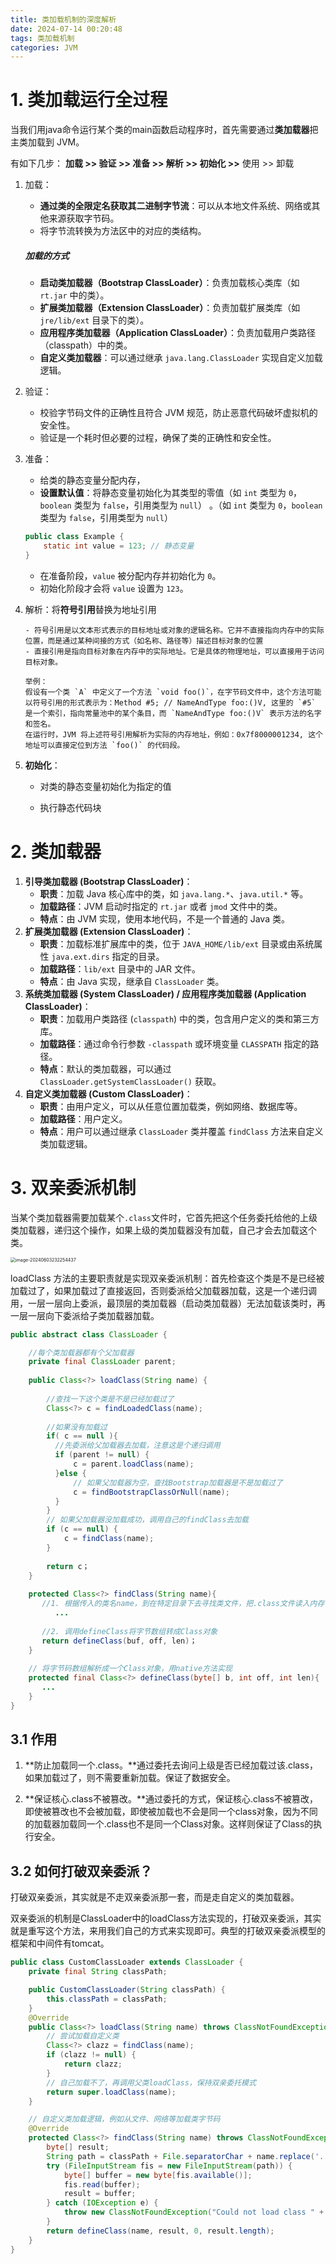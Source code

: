 ```yaml
---
title: 类加载机制的深度解析
date: 2024-07-14 00:20:48
tags: 类加载机制
categories: JVM
---
```


# 1. 类加载运行全过程

当我们用java命令运行某个类的main函数启动程序时，首先需要通过**类加载器**把主类加载到 JVM。

有如下几步： **加载 >> 验证 >> 准备 >> 解析 >> 初始化 >>** 使用 >> 卸载 

1. 加载：

   - **通过类的全限定名获取其二进制字节流**：可以从本地文件系统、网络或其他来源获取字节码。
   - 将字节流转换为方法区中的对应的类结构。

   ##### **加载的方式**

   - **启动类加载器（Bootstrap ClassLoader）**：负责加载核心类库（如 `rt.jar` 中的类）。
   - **扩展类加载器（Extension ClassLoader）**：负责加载扩展类库（如 `jre/lib/ext` 目录下的类）。
   - **应用程序类加载器（Application ClassLoader）**：负责加载用户类路径（classpath）中的类。
   - **自定义类加载器**：可以通过继承 `java.lang.ClassLoader` 实现自定义加载逻辑。

2. 验证：

   - 校验字节码文件的正确性且符合 JVM 规范，防止恶意代码破坏虚拟机的安全性。
   - 验证是一个耗时但必要的过程，确保了类的正确性和安全性。

3. 准备：

   - 给类的静态变量分配内存，
   - **设置默认值**：将静态变量初始化为其类型的零值（如 `int` 类型为 `0`，`boolean` 类型为 `false`，引用类型为 `null`） 。（如 `int` 类型为 `0`，`boolean` 类型为 `false`，引用类型为 `null`）

   ```java
   public class Example {
       static int value = 123; // 静态变量
   }
   ```

   - 在准备阶段，`value` 被分配内存并初始化为 `0`。
   - 初始化阶段才会将 `value` 设置为 `123`。

4. 解析：将**符号引用**替换为地址引用

   ```
   - 符号引用是以文本形式表示的目标地址或对象的逻辑名称。它并不直接指向内存中的实际位置，而是通过某种间接的方式（如名称、路径等）描述目标对象的位置
   - 直接引用是指向目标对象在内存中的实际地址。它是具体的物理地址，可以直接用于访问目标对象。
   ```

   ```
   举例： 
   假设有一个类 `A` 中定义了一个方法 `void foo()`，在字节码文件中，这个方法可能以符号引用的形式表示为：Method #5; // NameAndType foo:()V, 这里的 `#5` 是一个索引，指向常量池中的某个条目，而 `NameAndType foo:()V` 表示方法的名字和签名。
   在运行时，JVM 将上述符号引用解析为实际的内存地址，例如：0x7f8000001234, 这个地址可以直接定位到方法 `foo()` 的代码段。
   ```

5. **初始化**：

   - 对类的静态变量初始化为指定的值

   - 执行静态代码块

# 2. **类加载器**

1. **引导类加载器 (Bootstrap ClassLoader)**：
   - **职责**：加载 Java 核心库中的类，如 `java.lang.*`、`java.util.*` 等。
   - **加载路径**：JVM 启动时指定的 `rt.jar` 或者 `jmod` 文件中的类。
   - **特点**：由 JVM 实现，使用本地代码，不是一个普通的 Java 类。
2. **扩展类加载器 (Extension ClassLoader)**：
   - **职责**：加载标准扩展库中的类，位于 `JAVA_HOME/lib/ext` 目录或由系统属性 `java.ext.dirs` 指定的目录。
   - **加载路径**：`lib/ext` 目录中的 JAR 文件。
   - **特点**：由 Java 实现，继承自 `ClassLoader` 类。
3. **系统类加载器 (System ClassLoader) / 应用程序类加载器 (Application ClassLoader)**：
   - **职责**：加载用户类路径 (`classpath`) 中的类，包含用户定义的类和第三方库。
   - **加载路径**：通过命令行参数 `-classpath` 或环境变量 `CLASSPATH` 指定的路径。
   - **特点**：默认的类加载器，可以通过 `ClassLoader.getSystemClassLoader()` 获取。
4. **自定义类加载器 (Custom ClassLoader)**：
   - **职责**：由用户定义，可以从任意位置加载类，例如网络、数据库等。
   - **加载路径**：用户定义。
   - **特点**：用户可以通过继承 `ClassLoader` 类并覆盖 `findClass` 方法来自定义类加载逻辑。

# 3. 双亲委派机制

当某个类加载器需要加载某个`.class`文件时，它首先把这个任务委托给他的上级类加载器，递归这个操作，如果上级的类加载器没有加载，自己才会去加载这个类。

<img src="https://panyuro.oss-cn-beijing.aliyuncs.com/image-20240603232254437.png" alt="image-20240603232254437" style="zoom:50%;" />

loadClass 方法的主要职责就是实现双亲委派机制：首先检查这个类是不是已经被加载过了，如果加载过了直接返回，否则委派给父加载器加载，这是一个递归调用，一层一层向上委派，最顶层的类加载器（启动类加载器）无法加载该类时，再一层一层向下委派给子类加载器加载。

```java
public abstract class ClassLoader {

    //每个类加载器都有个父加载器
    private final ClassLoader parent;
    
    public Class<?> loadClass(String name) {
  
        //查找一下这个类是不是已经加载过了
        Class<?> c = findLoadedClass(name);
        
        //如果没有加载过
        if( c == null ){
          //先委派给父加载器去加载，注意这是个递归调用
          if (parent != null) {
              c = parent.loadClass(name);
          }else {
              // 如果父加载器为空，查找Bootstrap加载器是不是加载过了
              c = findBootstrapClassOrNull(name);
          }
        }
        // 如果父加载器没加载成功，调用自己的findClass去加载
        if (c == null) {
            c = findClass(name);
        }
        
        return c；
    }
    
    protected Class<?> findClass(String name){
       //1. 根据传入的类名name，到在特定目录下去寻找类文件，把.class文件读入内存
          ...
          
       //2. 调用defineClass将字节数组转成Class对象
       return defineClass(buf, off, len)；
    }
    
    // 将字节码数组解析成一个Class对象，用native方法实现
    protected final Class<?> defineClass(byte[] b, int off, int len){
       ...
    }
}
```



## 3.1 作用

1. **防止加载同一个.class。**通过委托去询问上级是否已经加载过该.class，如果加载过了，则不需要重新加载。保证了数据安全。

2. **保证核心.class不被篡改。**通过委托的方式，保证核心.class不被篡改，即使被篡改也不会被加载，即使被加载也不会是同一个class对象，因为不同的加载器加载同一个.class也不是同一个Class对象。这样则保证了Class的执行安全。

## 3.2 如何打破双亲委派？

打破双亲委派，其实就是不走双亲委派那一套，而是走自定义的类加载器。

双亲委派的机制是ClassLoader中的loadClass方法实现的，打破双亲委派，其实就是重写这个方法，来用我们自己的方式来实现即可。典型的打破双亲委派模型的框架和中间件有tomcat。

```java
public class CustomClassLoader extends ClassLoader {
    private final String classPath;

    public CustomClassLoader(String classPath) {
        this.classPath = classPath;
    }
    @Override
    public Class<?> loadClass(String name) throws ClassNotFoundException {
        // 尝试加载自定义类
        Class<?> clazz = findClass(name);
        if (clazz != null) {
            return clazz;
        }
        // 自己加载不了，再调用父类loadClass，保持双亲委托模式
        return super.loadClass(name);
    }

    // 自定义类加载逻辑，例如从文件、网络等加载类字节码
    @Override
    protected Class<?> findClass(String name) throws ClassNotFoundException {
        byte[] result;
        String path = classPath + File.separatorChar + name.replace('.', File.separatorChar) + ".class";
        try (FileInputStream fis = new FileInputStream(path)) {
            byte[] buffer = new byte[fis.available()];
            fis.read(buffer);
            result = buffer;
        } catch (IOException e) {
            throw new ClassNotFoundException("Could not load class " + name, e);
        }
        return defineClass(name, result, 0, result.length);
    }
}
```



